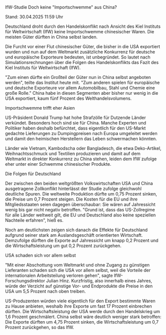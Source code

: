 
IfW-Studie
Doch keine "Importschwemme" aus China?


Stand: 30.04.2025 11:59 Uhr


Deutschland droht durch den Handelskonflikt nach Ansicht des Kiel Instituts für Weltwirtschaft (IfW) keine Importschwemme chinesischer Waren. Die meisten Güter dürften in China selbst landen. 



Die Furcht vor einer Flut chinesischer Güter, die bisher in die USA exportiert wurden und nun auf dem Weltmarkt zusätzliche Konkurrenz für deutsche und europäische Exporteure bedeuten, ist unbegründet. So lautet nach Simulationsrechnungen über die Folgen des Handelskonflikts das Fazit des Kiel Instituts für Weltwirtschaft (IfW).


"Zum einen dürfte ein Großteil der Güter nun in China selbst angeboten werden", teilte das Institut heute mit. "Zum anderen spielen für europäische und deutsche Exporteure vor allem Automobilbau, Stahl und Chemie eine große Rolle." China habe in diesen Segmenten aber bisher nur wenig in die USA exportiert, kaum fünf Prozent des Welthandelsvolumens.

Importschwemme trifft eher Asien


US-Präsident Donald Trump hat hohe Strafzölle für Dutzende Länder verkündet. Besonders hoch sind sie für China. Manche Experten und Politiker haben deshalb befürchtet, dass eigentlich für den US-Markt gedachte Lieferungen zu Dumpingpreisen nach Europa umgeleitet werden und damit den heimischen Herstellern das Leben schwermachen könnten.


Länder wie Vietnam, Kambodscha oder Bangladesch, die etwa Deko-Artikel, Weihnachtsschmuck und Textilien produzieren und damit auf dem Weltmarkt in direkter Konkurrenz zu China stehen, leiden dem IfW zufolge eher unter einer Schwemme chinesischer Produkte.

Die Folgen für Deutschland


Der zwischen den beiden weltgrößten Volkswirtschaften USA und China ausgetragene Zollkonflikt hinterlässt der Studie zufolge gleichwohl deutliche Spuren. Die weltweite Produktion dürfte um 0,75 Prozent sinken, die Preise um 0,7 Prozent steigen. Die Kosten für die EU und ihre Mitgliedsstaaten seien dagegen überschaubar: Sie wären auf Jahressicht wenig bis gar nicht negativ betroffen. "Grund ist, dass das US-Zollregime für alle Länder weltweit gilt, die EU und Deutschland also keine speziellen Nachteile erfahren", hieß es.


Noch am deutlichsten zeigen sich danach die Effekte für Deutschland aufgrund seiner stark am Auslandsgeschäft orientierten Wirtschaft. Demzufolge dürften die Exporte auf Jahressicht um knapp 0,2 Prozent und die Wirtschaftsleistung um gut 0,2 Prozent zurückgehen.

USA schaden sich vor allem selbst


"Mit einer Abschottung vom Weltmarkt und ohne Zugang zu günstigen Lieferanten schaden sich die USA vor allem selbst, weil die Vorteile der internationalen Arbeitsteilung verloren gehen", sagte IfW-Forschungsdirektor Julian Hinz. Kurzfristig, also innerhalb eines Jahres, würde der Verzicht auf günstige Vor- und Endprodukte die Preise in den USA um 5,5 Prozent nach oben treiben.


US-Produzenten würden viele eigentlich für den Export bestimmte Waren zu Hause anbieten, weshalb ihre Exporte um fast 17 Prozent einbrechen dürften. Die Wirtschaftsleistung der USA werde durch den Handelskrieg um 1,6 Prozent geschmälert. China selbst wäre deutlich weniger stark betroffen: Die Exporte dürften um 4,75 Prozent sinken, die Wirtschaftsleistung um 0,7 Prozent zurückgehen, so das IfW.

